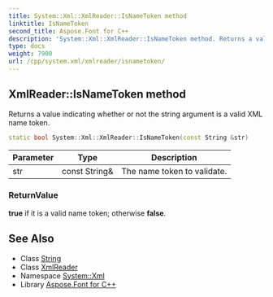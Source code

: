 ```yaml
---
title: System::Xml::XmlReader::IsNameToken method
linktitle: IsNameToken
second_title: Aspose.Font for C++
description: 'System::Xml::XmlReader::IsNameToken method. Returns a value indicating whether or not the string argument is a valid XML name token in C++.'
type: docs
weight: 7900
url: /cpp/system.xml/xmlreader/isnametoken/
---
```

## XmlReader::IsNameToken method


Returns a value indicating whether or not the string argument is a valid XML name token.

```cpp
static bool System::Xml::XmlReader::IsNameToken(const String &str)
```


| Parameter | Type | Description |
| --- | --- | --- |
| str | const String\& | The name token to validate. |

### ReturnValue

**true** if it is a valid name token; otherwise **false**.

## See Also

* Class [String](../../../system/string/)
* Class [XmlReader](../)
* Namespace [System::Xml](../../)
* Library [Aspose.Font for C++](../../../)

